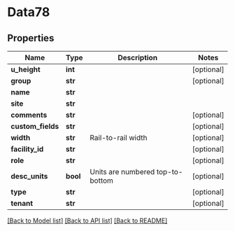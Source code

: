 # Data78

## Properties
Name | Type | Description | Notes
------------ | ------------- | ------------- | -------------
**u_height** | **int** |  | [optional] 
**group** | **str** |  | [optional] 
**name** | **str** |  | 
**site** | **str** |  | 
**comments** | **str** |  | [optional] 
**custom_fields** | **str** |  | [optional] 
**width** | **str** | Rail-to-rail width | [optional] 
**facility_id** | **str** |  | [optional] 
**role** | **str** |  | [optional] 
**desc_units** | **bool** | Units are numbered top-to-bottom | [optional] 
**type** | **str** |  | [optional] 
**tenant** | **str** |  | [optional] 

[[Back to Model list]](../README.md#documentation-for-models) [[Back to API list]](../README.md#documentation-for-api-endpoints) [[Back to README]](../README.md)


